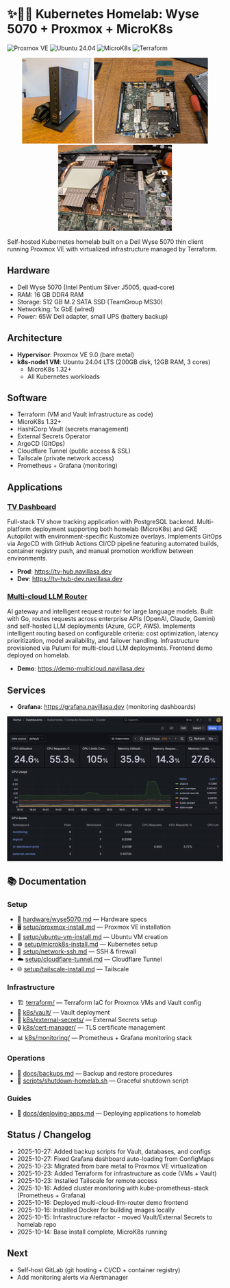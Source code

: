 # ✨😶‍🌫️ Kubernetes Homelab: Wyse 5070 + Proxmox + MicroK8s

![Proxmox VE](https://img.shields.io/badge/Proxmox-VE%209.0-orange?logo=proxmox)
![Ubuntu 24.04](https://img.shields.io/badge/Ubuntu-24.04-orange?logo=ubuntu)
![MicroK8s](https://img.shields.io/badge/MicroK8s-1.32%2B-blue?logo=kubernetes)
![Terraform](https://img.shields.io/badge/Terraform-IaC-purple?logo=terraform)

<p align="center">
  <img src="docs/photos/dell_wyse.jpg" height="200">
  <img src="docs/photos/inside_case.jpg" height="200">
  <img src="docs/photos/ram_upgrade.jpg" height="200">
</p>

Self-hosted Kubernetes homelab built on a Dell Wyse 5070 thin client running Proxmox VE with virtualized infrastructure managed by Terraform.

## Hardware
- Dell Wyse 5070 (Intel Pentium Silver J5005, quad-core)
- RAM: 16 GB DDR4 RAM
- Storage: 512 GB M.2 SATA SSD (TeamGroup MS30)
- Networking: 1x GbE (wired)
- Power: 65W Dell adapter, small UPS (battery backup)

## Architecture
- **Hypervisor**: Proxmox VE 9.0 (bare metal)
- **k8s-node1 VM**: Ubuntu 24.04 LTS (200GB disk, 12GB RAM, 3 cores)
  - MicroK8s 1.32+
  - All Kubernetes workloads

## Software
- Terraform (VM and Vault infrastructure as code)
- MicroK8s 1.32+
- HashiCorp Vault (secrets management)
- External Secrets Operator
- ArgoCD (GitOps)
- Cloudflare Tunnel (public access & SSL)
- Tailscale (private network access)
- Prometheus + Grafana (monitoring)

## Applications

### [TV Dashboard](https://github.com/navillasa/tv-dashboard-k8s)
Full-stack TV show tracking application with PostgreSQL backend. Multi-platform deployment supporting both homelab (MicroK8s) and GKE Autopilot with environment-specific Kustomize overlays. Implements GitOps via ArgoCD with GitHub Actions CI/CD pipeline featuring automated builds, container registry push, and manual promotion workflow between environments.

- **Prod**: https://tv-hub.navillasa.dev
- **Dev**: https://tv-hub-dev.navillasa.dev

### [Multi-cloud LLM Router](https://github.com/navillasa/multi-cloud-llm-router)
AI gateway and intelligent request router for large language models. Built with Go, routes requests across enterprise APIs (OpenAI, Claude, Gemini) and self-hosted LLM deployments (Azure, GCP, AWS). Implements intelligent routing based on configurable criteria: cost optimization, latency prioritization, model availability, and failover handling. Infrastructure provisioned via Pulumi for multi-cloud LLM deployments. Frontend demo deployed on homelab.

- **Demo**: https://demo-multicloud.navillasa.dev

## Services
- **Grafana**: https://grafana.navillasa.dev (monitoring dashboards)

<p align="center">
  <img src="docs/photos/dashboard-k8s-compute-resources-cluster.png" alt="Grafana Kubernetes Dashboard" width="800">
</p>

## 📚 Documentation

### Setup
- 🧠 [hardware/wyse5070.md](hardware/wyse5070.md) — Hardware specs
- 🖥️ [setup/proxmox-install.md](setup/proxmox-install.md) — Proxmox VE installation
- 💽 [setup/ubuntu-vm-install.md](setup/ubuntu-vm-install.md) — Ubuntu VM creation
- ☸️ [setup/microk8s-install.md](setup/microk8s-install.md) — Kubernetes setup
- 🔑 [setup/network-ssh.md](setup/network-ssh.md) — SSH & firewall
- ☁️ [setup/cloudflare-tunnel.md](setup/cloudflare-tunnel.md) — Cloudflare Tunnel
- 🌐 [setup/tailscale-install.md](setup/tailscale-install.md) — Tailscale

### Infrastructure
- 🏗️ [terraform/](terraform/) — Terraform IaC for Proxmox VMs and Vault config
- 🔐 [k8s/vault/](k8s/vault/) — Vault deployment
- 🔑 [k8s/external-secrets/](k8s/external-secrets/) — External Secrets setup
- 🔒 [k8s/cert-manager/](k8s/cert-manager/) — TLS certificate management
- 📊 [k8s/monitoring/](k8s/monitoring/) — Prometheus + Grafana monitoring stack

### Operations
- 💾 [docs/backups.md](docs/backups.md) — Backup and restore procedures
- 🔌 [scripts/shutdown-homelab.sh](scripts/shutdown-homelab.sh) — Graceful shutdown script

### Guides
- 🚀 [docs/deploying-apps.md](docs/deploying-apps.md) — Deploying applications to homelab

## Status / Changelog
- 2025-10-27: Added backup scripts for Vault, databases, and configs
- 2025-10-27: Fixed Grafana dashboard auto-loading from ConfigMaps
- 2025-10-23: Migrated from bare metal to Proxmox VE virtualization
- 2025-10-23: Added Terraform for infrastructure as code (VMs + Vault)
- 2025-10-23: Installed Tailscale for remote access
- 2025-10-16: Added cluster monitoring with kube-prometheus-stack (Prometheus + Grafana)
- 2025-10-16: Deployed multi-cloud-llm-router demo frontend
- 2025-10-16: Installed Docker for building images locally
- 2025-10-15: Infrastructure refactor - moved Vault/External Secrets to homelab repo
- 2025-10-14: Base install complete, MicroK8s running

## Next
- Self-host GitLab (git hosting + CI/CD + container registry)
- Add monitoring alerts via Alertmanager
